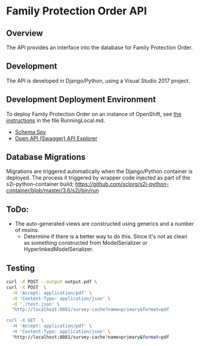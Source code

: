 # Family Protection Order API

## Overview

The API provides an interface into the database for Family Protection Order.

## Development

The API is developed in Django/Python, using a Visual Studio 2017 project.

## Development Deployment Environment

To deploy Family Protection Order on an instance of OpenShift, see [the instructions](../RunningLocal.md) in the file RunningLocal.md.

- [Schema Spy](http://schema-spy-ggpixq.pathfinder.gov.bc.ca/)
- [Open API (Swagger) API Explorer](http://django-ggpixq.pathfinder.gov.bc.ca/api/v1/)

## Database Migrations

Migrations are triggered automatically when the Django/Python container is deployed.  The process it triggered by wrapper code injected as part of the s2i-python-container build; https://github.com/sclorg/s2i-python-container/blob/master/3.6/s2i/bin/run

## ToDo:
- The auto-generated views are constructed using generics and a number of mixins.
  - Determine if there is a better way to do this.  Since it's not as clean as something constructed from ModelSerializer or HyperlinkedModelSerializer.


## Testing
```bash
curl -X POST --output output.pdf \
curl -X POST  \
  -H 'Accept: application/pdf' \
  -H 'Content-Type: application/json' \
  -d './test.json' \
  "http://localhost:8081/survey-cache?name=primary&format=pdf

curl -X GET  \
  -H 'Accept: application/pdf' \
  -H 'Content-Type: application/json' \
  "http://localhost:8081/survey-cache?name=primary&format=pdf
```
